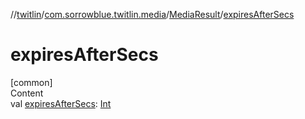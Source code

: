 //[twitlin](../../index.md)/[com.sorrowblue.twitlin.media](../index.md)/[MediaResult](index.md)/[expiresAfterSecs](expires-after-secs.md)



# expiresAfterSecs  
[common]  
Content  
val [expiresAfterSecs](expires-after-secs.md): [Int](https://kotlinlang.org/api/latest/jvm/stdlib/kotlin/-int/index.html)  



